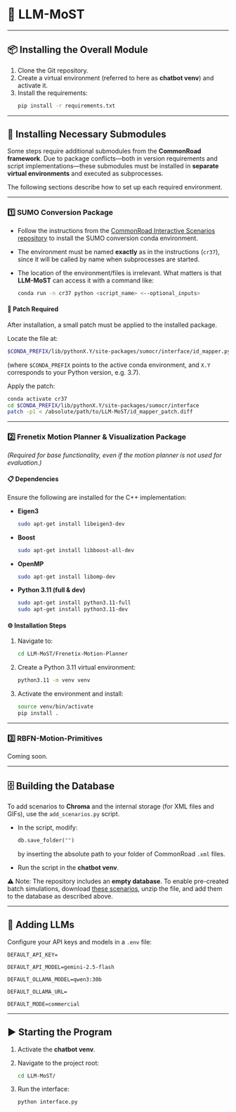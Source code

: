 # 🚗 LLM-MoST

---

## 📦 Installing the Overall Module

1. Clone the Git repository.
2. Create a virtual environment (referred to here as **chatbot venv**) and activate it.
3. Install the requirements:
   ```bash
   pip install -r requirements.txt
   ```
   
---

## 🔧 Installing Necessary Submodules

Some steps require additional submodules from the **CommonRoad framework**.
Due to package conflicts—both in version requirements and script implementations—these submodules must be installed in **separate virtual environments** and executed as subprocesses.

The following sections describe how to set up each required environment.

---

### 1️⃣ SUMO Conversion Package

* Follow the instructions from the [CommonRoad Interactive Scenarios repository](https://gitlab.lrz.de/tum-cps/commonroad-interactive-scenarios) to install the SUMO conversion conda environment.
* The environment must be named **exactly** as in the instructions (`cr37`), since it will be called by name when subprocesses are started.
* The location of the environment/files is irrelevant. What matters is that **LLM-MoST** can access it with a command like:

  ```bash
  conda run -n cr37 python <script_name> <--optional_inputs>
  ```

#### 🔧 Patch Required

After installation, a small patch must be applied to the installed package.

Locate the file at:

```bash
$CONDA_PREFIX/lib/pythonX.Y/site-packages/sumocr/interface/id_mapper.py
```

(where `$CONDA_PREFIX` points to the active conda environment, and `X.Y` corresponds to your Python version, e.g. 3.7).

Apply the patch:

```bash
conda activate cr37
cd $CONDA_PREFIX/lib/pythonX.Y/site-packages/sumocr/interface
patch -p1 < /absolute/path/to/LLM-MoST/id_mapper_patch.diff
```

---

### 2️⃣ Frenetix Motion Planner & Visualization Package

*(Required for base functionality, even if the motion planner is not used for evaluation.)*

#### 📋 Dependencies

Ensure the following are installed for the C++ implementation:

* **Eigen3**

  ```bash
  sudo apt-get install libeigen3-dev
  ```
* **Boost**

  ```bash
  sudo apt-get install libboost-all-dev
  ```
* **OpenMP**

  ```bash
  sudo apt-get install libomp-dev
  ```
* **Python 3.11 (full & dev)**

  ```bash
  sudo apt-get install python3.11-full
  sudo apt-get install python3.11-dev
  ```

#### ⚙️ Installation Steps

1. Navigate to:

   ```bash
   cd LLM-MoST/Frenetix-Motion-Planner
   ```
2. Create a Python 3.11 virtual environment:

   ```bash
   python3.11 -m venv venv
   ```
3. Activate the environment and install:

   ```bash
   source venv/bin/activate
   pip install .
   ```

---

### 3️⃣ RBFN-Motion-Primitives

Coming soon.

---

## 🗄️ Building the Database

To add scenarios to **Chroma** and the internal storage (for XML files and GIFs), use the `add_scenarios.py` script.

* In the script, modify:

  ```python
  db.save_folder("")
  ```

  by inserting the absolute path to your folder of CommonRoad `.xml` files.

* Run the script in the **chatbot venv**.

⚠️ Note: The repository includes an **empty database**.
To enable pre-created batch simulations, download [these scenarios](https://drive.google.com/file/d/1KplwGZeh6XW3YnrK2Ch9136GDM5UDfe9/view?usp=share_link), unzip the file, and add them to the database as described above.

---

## 🤖 Adding LLMs

Configure your API keys and models in a `.env` file:

```env
DEFAULT_API_KEY=

DEFAULT_API_MODEL=gemini-2.5-flash

DEFAULT_OLLAMA_MODEL=qwen3:30b

DEFAULT_OLLAMA_URL=

DEFAULT_MODE=commercial
```

---

## ▶️ Starting the Program

1. Activate the **chatbot venv**.
2. Navigate to the project root:

   ```bash
   cd LLM-MoST/
   ```
3. Run the interface:

   ```bash
   python interface.py
   ```

